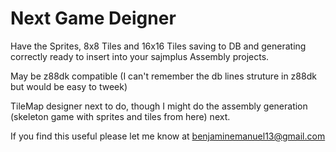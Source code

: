 # Next Game Deigner

Have the Sprites, 8x8 Tiles and 16x16 Tiles saving to DB and generating correctly ready to insert into your sajmplus Assembly projects.

May be z88dk compatible (I can't remember the db lines struture in z88dk but would be easy to tweek)

TileMap designer next to do, though I might do the assembly generation (skeleton game with sprites and tiles from here) next.

If you find this useful please let me know at benjaminemanuel13@gmail.com
